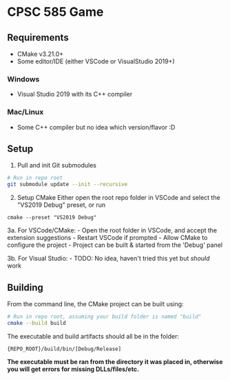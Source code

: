# CPSC 585 Game

## Requirements
- CMake v3.21.0+
- Some editor/IDE (either VSCode or VisualStudio 2019+)

### Windows
- Visual Studio 2019 with its C++ compiler

### Mac/Linux
- Some C++ compiler but no idea which version/flavor :D

## Setup
1. Pull and init Git submodules
```sh
# Run in repo root
git submodule update --init --recursive
```

2. Setup CMake
Either open the root repo folder in VSCode and select the "VS2019 Debug" preset, or run
```
cmake --preset "VS2019 Debug"
```

3a. For VSCode/CMake:
    - Open the root folder in VSCode, and accept the extension suggestions
    - Restart VSCode if prompted
    - Allow CMake to configure the project
    - Project can be built & started from the 'Debug' panel

3b. For Visual Studio:
    - TODO: No idea, haven't tried this yet but _should_ work

## Building
From the command line, the CMake project can be built using:
```sh
# Run in repo root, assuming your build folder is named "build"
cmake --build build
```

The executable and build artifacts should all be in the folder:
```
{REPO_ROOT}/build/bin/[Debug/Release]
```

**The executable must be ran from the directory it was placed in, otherwise you will get errors for missing
DLLs/files/etc.**